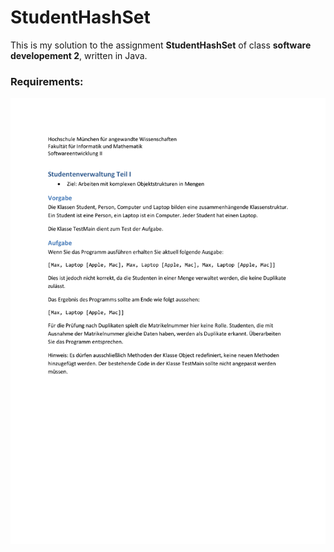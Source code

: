 # StudentHashSet

This is my solution to the assignment **StudentHashSet** of class **software developement 2**, written in Java.

### Requirements:

![Task](https://github.com/MarcoEberle/sd2-StudentHashSet/blob/master/Studenten.png)
